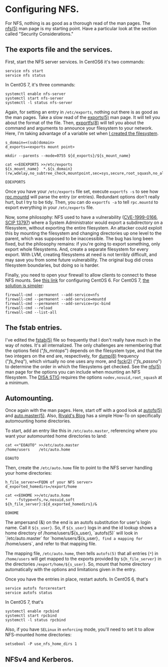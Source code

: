 # Configuring NFS.

For NFS, nothing is as good as a thorough read of the man pages. The [nfs(5)][nfs5] man page is my starting point. Have a particular look at the section called "Security Considerations."

[nfs5]: http://linux.die.net/man/5/nfs


## The exports file and the services.

First, start the NFS server services. In CentOS6 it's two commands:

```
service nfs start
service nfs status

```


In CentOS 7, it's three commands:

```
systemctl enable nfs-server
systemctl start nfs-server
systemctl -l status nfs-server

```


Again, for setting an entry in `/etc/exports`, nothing out there is as good as the man pages. Take a slow read of the [exports(5)][exports5] man page. It will tell you about the format of the file. Then, [exportfs(8)][exportfs8] will tell you about the command and arguments to announce your filesystem to your network. Here, I'm taking advantage of a variable set when [I created the filesystem][01lvmluks].

```
s_domain=<(sub)domain>
d_exports=<exports mount point>

mkdir --parents --mode=0755 ${d_exports}/${s_mount_name}

cat <<EOEXPORTS >>/etc/exports
${s_mount_name}  *.${s_domain}(rw,wdelay,no_subtree_check,mountpoint,sec=sys,secure,root_squash,no_all_squash)

EOEXPORTS

```


Once you have your `/etc/exports` file set, execute `exportfs -s` to see how [rpc.mountd][mountd8] will parse the entry (or entries). Redundant options don't really hurt, but I try to be tidy. Then, you can do `exportfs -a` to tell `rpc.mountd` to export everything in your `/etc/exports` file.

Now, some philosophy: NFS used to have a vulnerability ([CVE-1999-0166][cve19990166], [SCIP 13797][scip13797]) where a System Administrator would export a subdirectory on a filesystem, without exporting the entire filesystem. An attacker could exploit this by mounting the filesystem and changing directories up one level to the parent, which was supposed to be inaccessible. The bug has long been fixed, but the philosophy remains: if you're going to export something, only export whole filesystems. And, create a separate filesystem for every export. With LVM, creating filesystems at need is not terribly difficult, and may save you from some future vulnerability. The original bug did cross filesystem boundaries, but doing so is harder.

Finally, you need to open your firewall to allow clients to connect to these NFS mounts. See [this link][linuxconfig] for configuring CentOS 6. For CentOS 7, [the solution is simpler][stackexchange]:

```
firewall-cmd --permanent --add-service=nfs
firewall-cmd --permanent --add-service=mountd
firewall-cmd --permanent --add-service=rpc-bind
firewall-cmd --reload
firewall-cmd --list-all

```



[exports5]: http://linux.die.net/man/5/exports
[exportfs8]: http://linux.die.net/man/8/exportfs
[01lvmluks]: https://github.com/dafydd2277/systemAdmin/blob/master/filesystems/01_lvm_and_luks.md
[mountd8]: http://linux.die.net/man/8/mountd
[cve19990166]: https://web.nvd.nist.gov/view/vuln/detail?vulnId=CVE-1999-0166
[scip13797]: http://www.scip.ch/en/?vuldb.13797
[linuxconfig]:  http://linuxconfig.org/how-to-configure-nfs-on-linux
[stackexchange]: http://unix.stackexchange.com/questions/243756/nfs-servers-and-firewalld/243863

## The fstab entries.

I've edited the [fstab(5)][fstab5] file so frequently that I don't really have much in the way of notes. It's all internalized. The only challenges are remembering that the options field ("*fs_mntops*") depends on the filesystem type, and that the two integers on the end are, respectively, for [dump(8)][dump8] frequency ("*fs_freq*"), which virtually no one uses any more, and [fsck(2)][fsck2] ("*fs_passno*") to determine the order in which the filesystems get checked. See the [nfs(5)][nfs5] man page for the options you can include when mounting an NFS filesystem. The [DISA STIG][disastig] requires the options `nodev,nosuid,root_squash` at a minimum.

[fstab5]: http://linux.die.net/man/5/fstab
[dump8]: http://linux.die.net/man/8/dump
[fsck2]: http://linux.die.net/man/2/fsck
[disastig]: http://iase.disa.mil/stigs/Pages/index.aspx



## Automounting.

Once again with the man pages. Here, start off with a good look at [autofs(5)][autofs5] and [auto.master(5)][automaster5]. Also, [Rivald's Blog][rivald] has a simple How-To on specifically automounting home directories.

To start, add an entry like this in `/etc/auto.master`, referencing where you want your automounted home directories to land:

```
cat <<"EOAUTO" >>/etc/auto.master
/home/users    /etc/auto.home

EOAUTO

```

Then, create the `/etc/auto.home` file to point to the NFS server handling your home directories:

```
h_file_server=<FQDN of your NFS server>
d_exported_homedirs=/export/home

cat <<EOHOME >>/etc/auto.home
*    -fstype=nfs,rw,nosuid,soft    ${h_file_server}:${d_exported_homedirs}/&

EOHOME

```

The ampersand (&) on the end is an autofs substitution for user's login name. Call it `${s_user}`. So, if `${s_user}` logs in and the id lookup shows a home directory of /home/users/${s_user}, `autofs(5)` will look in `/etc/auto.master` for `home/users/${s_user}`, find a mapping for `/home/users`, and refer to that mapping file.

The mapping file, `/etc/auto.home`, then tells `autofs(5)` that all entries (`*`) in `/home/users` will get mapped to the exports provided by `${h_file_server}` in the directories `/export/home/${s_user}`. So, mount that home directory automatically with the options and limitations given in the entry.

Once you have the entries in place, restart autofs. In CentOS 6, that's

```
service autofs forcerestart
service autofs status

```

In CentOS 7, that's

```
systemctl enable rpcbind
systemctl start rpcbind
systemctl -l status rpcbind

```

Also, if you have `SELinux` in `enforcing` mode, you'll need to set it to allow NFS-mounted home directories:

```
setsebool -P use_nfs_home_dirs 1
```

[rivald]: http://rivald.blogspot.com/2009/11/automount-home-directories-over-nfs-in.html
[autofs5]: http://linux.die.net/man/5/autofs
[automaster5]: http://linux.die.net/man/5/auto.master


## NFSv4 and Kerberos.

